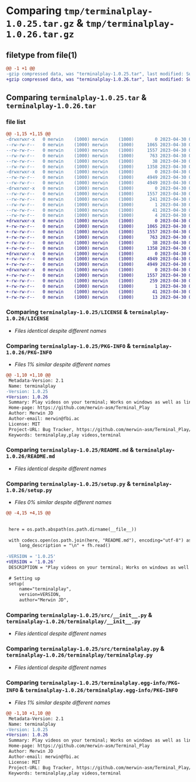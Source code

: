 # Comparing `tmp/terminalplay-1.0.25.tar.gz` & `tmp/terminalplay-1.0.26.tar.gz`

## filetype from file(1)

```diff
@@ -1 +1 @@
-gzip compressed data, was "terminalplay-1.0.25.tar", last modified: Sun Apr 30 07:47:50 2023, max compression
+gzip compressed data, was "terminalplay-1.0.26.tar", last modified: Sun Apr 30 07:55:20 2023, max compression
```

## Comparing `terminalplay-1.0.25.tar` & `terminalplay-1.0.26.tar`

### file list

```diff
@@ -1,15 +1,15 @@
-drwxrwxr-x   0 merwin    (1000) merwin    (1000)        0 2023-04-30 07:47:50.636005 terminalplay-1.0.25/
--rw-rw-r--   0 merwin    (1000) merwin    (1000)     1065 2023-04-30 07:41:31.000000 terminalplay-1.0.25/LICENSE
--rw-rw-r--   0 merwin    (1000) merwin    (1000)     1557 2023-04-30 07:47:50.636005 terminalplay-1.0.25/PKG-INFO
--rw-rw-r--   0 merwin    (1000) merwin    (1000)      763 2023-04-30 07:42:48.000000 terminalplay-1.0.25/README.md
--rw-rw-r--   0 merwin    (1000) merwin    (1000)       38 2023-04-30 07:47:50.636005 terminalplay-1.0.25/setup.cfg
--rw-rw-r--   0 merwin    (1000) merwin    (1000)     1358 2023-04-30 07:47:17.000000 terminalplay-1.0.25/setup.py
-drwxrwxr-x   0 merwin    (1000) merwin    (1000)        0 2023-04-30 07:47:50.636005 terminalplay-1.0.25/src/
--rw-rw-r--   0 merwin    (1000) merwin    (1000)     4949 2023-04-30 07:41:58.000000 terminalplay-1.0.25/src/__init__.py
--rw-rw-r--   0 merwin    (1000) merwin    (1000)     4949 2023-04-30 07:47:48.000000 terminalplay-1.0.25/src/terminalplay.py
-drwxrwxr-x   0 merwin    (1000) merwin    (1000)        0 2023-04-30 07:47:50.636005 terminalplay-1.0.25/terminalplay.egg-info/
--rw-rw-r--   0 merwin    (1000) merwin    (1000)     1557 2023-04-30 07:47:50.000000 terminalplay-1.0.25/terminalplay.egg-info/PKG-INFO
--rw-rw-r--   0 merwin    (1000) merwin    (1000)      241 2023-04-30 07:47:50.000000 terminalplay-1.0.25/terminalplay.egg-info/SOURCES.txt
--rw-rw-r--   0 merwin    (1000) merwin    (1000)        1 2023-04-30 07:47:50.000000 terminalplay-1.0.25/terminalplay.egg-info/dependency_links.txt
--rw-rw-r--   0 merwin    (1000) merwin    (1000)       41 2023-04-30 07:47:50.000000 terminalplay-1.0.25/terminalplay.egg-info/requires.txt
--rw-rw-r--   0 merwin    (1000) merwin    (1000)        4 2023-04-30 07:47:50.000000 terminalplay-1.0.25/terminalplay.egg-info/top_level.txt
+drwxrwxr-x   0 merwin    (1000) merwin    (1000)        0 2023-04-30 07:55:20.338799 terminalplay-1.0.26/
+-rw-rw-r--   0 merwin    (1000) merwin    (1000)     1065 2023-04-30 07:41:31.000000 terminalplay-1.0.26/LICENSE
+-rw-rw-r--   0 merwin    (1000) merwin    (1000)     1557 2023-04-30 07:55:20.338799 terminalplay-1.0.26/PKG-INFO
+-rw-rw-r--   0 merwin    (1000) merwin    (1000)      763 2023-04-30 07:42:48.000000 terminalplay-1.0.26/README.md
+-rw-rw-r--   0 merwin    (1000) merwin    (1000)       38 2023-04-30 07:55:20.338799 terminalplay-1.0.26/setup.cfg
+-rw-rw-r--   0 merwin    (1000) merwin    (1000)     1358 2023-04-30 07:55:18.000000 terminalplay-1.0.26/setup.py
+drwxrwxr-x   0 merwin    (1000) merwin    (1000)        0 2023-04-30 07:55:20.338799 terminalplay-1.0.26/terminalplay/
+-rw-rw-r--   0 merwin    (1000) merwin    (1000)     4949 2023-04-30 07:41:58.000000 terminalplay-1.0.26/terminalplay/__init__.py
+-rw-rw-r--   0 merwin    (1000) merwin    (1000)     4949 2023-04-30 07:47:48.000000 terminalplay-1.0.26/terminalplay/terminalplay.py
+drwxrwxr-x   0 merwin    (1000) merwin    (1000)        0 2023-04-30 07:55:20.338799 terminalplay-1.0.26/terminalplay.egg-info/
+-rw-rw-r--   0 merwin    (1000) merwin    (1000)     1557 2023-04-30 07:55:19.000000 terminalplay-1.0.26/terminalplay.egg-info/PKG-INFO
+-rw-rw-r--   0 merwin    (1000) merwin    (1000)      259 2023-04-30 07:55:19.000000 terminalplay-1.0.26/terminalplay.egg-info/SOURCES.txt
+-rw-rw-r--   0 merwin    (1000) merwin    (1000)        1 2023-04-30 07:55:19.000000 terminalplay-1.0.26/terminalplay.egg-info/dependency_links.txt
+-rw-rw-r--   0 merwin    (1000) merwin    (1000)       41 2023-04-30 07:55:19.000000 terminalplay-1.0.26/terminalplay.egg-info/requires.txt
+-rw-rw-r--   0 merwin    (1000) merwin    (1000)       13 2023-04-30 07:55:19.000000 terminalplay-1.0.26/terminalplay.egg-info/top_level.txt
```

### Comparing `terminalplay-1.0.25/LICENSE` & `terminalplay-1.0.26/LICENSE`

 * *Files identical despite different names*

### Comparing `terminalplay-1.0.25/PKG-INFO` & `terminalplay-1.0.26/PKG-INFO`

 * *Files 1% similar despite different names*

```diff
@@ -1,10 +1,10 @@
 Metadata-Version: 2.1
 Name: terminalplay
-Version: 1.0.25
+Version: 1.0.26
 Summary: Play videos on your terminal; Works on windows as well as linux;The video played will also have color and sound :)
 Home-page: https://github.com/merwin-asm/Terminal_Play
 Author: Merwin JD
 Author-email: merwin@fbi.ac
 License: MIT
 Project-URL: Bug Tracker, https://github.com/merwin-asm/Terminal_Play/issues
 Keywords: terminalplay,play videos,terminal
```

### Comparing `terminalplay-1.0.25/README.md` & `terminalplay-1.0.26/README.md`

 * *Files identical despite different names*

### Comparing `terminalplay-1.0.25/setup.py` & `terminalplay-1.0.26/setup.py`

 * *Files 0% similar despite different names*

```diff
@@ -4,15 +4,15 @@
 
 
 here = os.path.abspath(os.path.dirname(__file__))
 
 with codecs.open(os.path.join(here, "README.md"), encoding="utf-8") as fh:
     long_description = "\n" + fh.read()
 
-VERSION = '1.0.25'
+VERSION = '1.0.26'
 DESCRIPTION = "Play videos on your terminal; Works on windows as well as linux;The video played will also have color and sound :)"
 
 # Setting up
 setup(
     name="terminalplay",
     version=VERSION,
     author="Merwin JD",
```

### Comparing `terminalplay-1.0.25/src/__init__.py` & `terminalplay-1.0.26/terminalplay/__init__.py`

 * *Files identical despite different names*

### Comparing `terminalplay-1.0.25/src/terminalplay.py` & `terminalplay-1.0.26/terminalplay/terminalplay.py`

 * *Files identical despite different names*

### Comparing `terminalplay-1.0.25/terminalplay.egg-info/PKG-INFO` & `terminalplay-1.0.26/terminalplay.egg-info/PKG-INFO`

 * *Files 1% similar despite different names*

```diff
@@ -1,10 +1,10 @@
 Metadata-Version: 2.1
 Name: terminalplay
-Version: 1.0.25
+Version: 1.0.26
 Summary: Play videos on your terminal; Works on windows as well as linux;The video played will also have color and sound :)
 Home-page: https://github.com/merwin-asm/Terminal_Play
 Author: Merwin JD
 Author-email: merwin@fbi.ac
 License: MIT
 Project-URL: Bug Tracker, https://github.com/merwin-asm/Terminal_Play/issues
 Keywords: terminalplay,play videos,terminal
```

